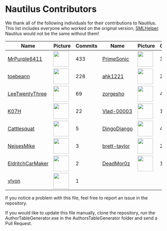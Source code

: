 # Nautilus Contributors
We thank all of the following individuals for their contributions to Nautilus. This list includes everyone who worked on the original version, [SMLHelper](https://github.com/SubnauticaModding/SMLHelper). Nautilus would not be the same without them!

| Name | Picture | Commits | Name | Picture | Commits | Name | Picture | Commits |
| ---- | --------------- | ------ | ---- | --------------- | ------ | ---- | --------------- | ------ |
| [MrPurple6411](https://github.com/MrPurple6411) | <img src="https://avatars.githubusercontent.com/u/7858500?v=4" width="50"> | 433 | [PrimeSonic](https://github.com/PrimeSonic) | <img src="https://avatars.githubusercontent.com/u/39146191?v=4" width="50"> | 312 | [Metious](https://github.com/Metious) | <img src="https://avatars.githubusercontent.com/u/71298690?v=4" width="50"> | 287 |
| [toebeann](https://github.com/toebeann) | <img src="https://avatars.githubusercontent.com/u/45315526?v=4" width="50"> | 228 | [ahk1221](https://github.com/ahk1221) | <img src="https://avatars.githubusercontent.com/u/16101353?v=4" width="50"> | 212 | [Alexejhero](https://github.com/Alexejhero) | <img src="https://avatars.githubusercontent.com/u/32238504?v=4" width="50"> | 207 |
| [LeeTwentyThree](https://github.com/LeeTwentyThree) | <img src="https://avatars.githubusercontent.com/u/31892011?v=4" width="50"> | 69 | [zorgesho](https://github.com/zorgesho) | <img src="https://avatars.githubusercontent.com/u/53096970?v=4" width="50"> | 42 | [JKohlman](https://github.com/JKohlman) | <img src="https://avatars.githubusercontent.com/u/2236351?v=4" width="50"> | 37 |
| [K07H](https://github.com/K07H) | <img src="https://avatars.githubusercontent.com/u/8804812?v=4" width="50"> | 22 | [Vlad-00003](https://github.com/Vlad-00003) | <img src="https://avatars.githubusercontent.com/u/31519848?v=4" width="50"> | 11 | [EckoTheBat](https://github.com/EckoTheBat) | <img src="https://avatars.githubusercontent.com/u/31031556?v=4" width="50"> | 11 |
| [Cattlesquat](https://github.com/Cattlesquat) | <img src="https://avatars.githubusercontent.com/u/3742246?v=4" width="50"> | 5 | [DingoDjango](https://github.com/DingoDjango) | <img src="https://avatars.githubusercontent.com/u/3172881?v=4" width="50"> | 4 | [celvro](https://github.com/celvro) | <img src="https://avatars.githubusercontent.com/u/6541615?v=4" width="50"> | 4 |
| [NeisesMike](https://github.com/NeisesMike) | <img src="https://avatars.githubusercontent.com/u/17013743?v=4" width="50"> | 3 | [brett-taylor](https://github.com/brett-taylor) | <img src="https://avatars.githubusercontent.com/u/3868773?v=4" width="50"> | 2 | [RamuneNeptune](https://github.com/RamuneNeptune) | <img src="https://avatars.githubusercontent.com/u/94365980?v=4" width="50"> | 2 |
| [EldritchCarMaker](https://github.com/EldritchCarMaker) | <img src="https://avatars.githubusercontent.com/u/97289845?v=4" width="50"> | 2 | [DeadMor0z](https://github.com/DeadMor0z) | <img src="https://avatars.githubusercontent.com/u/13347404?v=4" width="50"> | 1 | [SamuramongeDev](https://github.com/SamuramongeDev) | <img src="https://avatars.githubusercontent.com/u/76671705?v=4" width="50"> | 1 |
| [vlyon](https://github.com/vlyon) | <img src="https://avatars.githubusercontent.com/u/791353?v=4" width="50"> | 1 |

If you notice a problem with this file, feel free to report an issue in the repository.

If you would like to update this file manually, clone the repository, run the AuthorTableGenerator.exe in the AuthorsTableGenerator folder and send a Pull Request.
